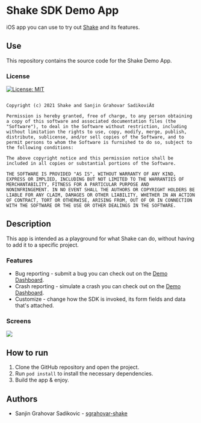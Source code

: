 # Shake SDK Demo App 

iOS app you can use to try out [Shake](https://www.shakebugs.com/) and its features.

## Use

This repository contains the source code for the Shake Demo App. 

### License 

[![License: MIT](https://img.shields.io/badge/License-MIT-yellow.svg)](https://github.com/shakebugs/shake-demo-ios/blob/master/LICENSE.md)

```

Copyright (c) 2021 Shake and Sanjin Grahovar SadikoviÄ‡

Permission is hereby granted, free of charge, to any person obtaining
a copy of this software and associated documentation files (the
"Software"), to deal in the Software without restriction, including
without limitation the rights to use, copy, modify, merge, publish,
distribute, sublicense, and/or sell copies of the Software, and to
permit persons to whom the Software is furnished to do so, subject to
the following conditions:

The above copyright notice and this permission notice shall be
included in all copies or substantial portions of the Software.

THE SOFTWARE IS PROVIDED "AS IS", WITHOUT WARRANTY OF ANY KIND,
EXPRESS OR IMPLIED, INCLUDING BUT NOT LIMITED TO THE WARRANTIES OF
MERCHANTABILITY, FITNESS FOR A PARTICULAR PURPOSE AND
NONINFRINGEMENT. IN NO EVENT SHALL THE AUTHORS OR COPYRIGHT HOLDERS BE
LIABLE FOR ANY CLAIM, DAMAGES OR OTHER LIABILITY, WHETHER IN AN ACTION
OF CONTRACT, TORT OR OTHERWISE, ARISING FROM, OUT OF OR IN CONNECTION
WITH THE SOFTWARE OR THE USE OR OTHER DEALINGS IN THE SOFTWARE.

```

## Description

This app is intended as a playground for what Shake can do, without having to add it to a specific project. 

### Features 

- Bug reporting - submit a bug you can check out on the [Demo Dashboard](https://app.shakebugs.com/signin?user=demo).
- Crash reporting - simulate a crash you can check out on the [Demo Dashboard](https://app.shakebugs.com/signin?user=demo). 
- Customize - change how the SDK is invoked, its form fields and data that's attached.

### Screens

<img src="https://i.ibb.co/k1Kz9yd/Untitled-design-22.png">

## How to run 

1. Clone the GitHub repository and open the project. 
2. Run ```pod install``` to install the necessary dependencies.
3. Build the app & enjoy. 

## Authors

- Sanjin Grahovar Sadikovic - [sgrahovar-shake](https://github.com/orgs/shakebugs/people/sgrahovar-shake)